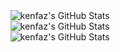 <div align="center">
<img src="https://streak-stats.demolab.com?user=kenfaz&theme=monokai&hide_border=false" alt="kenfaz's GitHub Stats" /><br>
  <img src="https://github-readme-stats.vercel.app/api/top-langs/?username=kenfaz&theme=monokai&show_icons=true&hide_border=false&layout=compact" alt="kenfaz's GitHub Stats" /> <br>
<img src="https://github-readme-stats.vercel.app/api?username=kenfaz&theme=monokai&show_icons=true&hide_border=false&count_private=true" alt="kenfaz's GitHub Stats" />
  </div>



